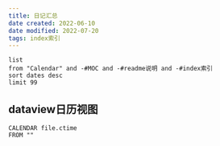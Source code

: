 ```yaml
---
title: 日记汇总
date created: 2022-06-10
date modified: 2022-07-20
tags: index索引 
---
```


```dataview
list
from "Calendar" and -#MOC and -#readme说明 and -#index索引 
sort dates desc
limit 99
```

## dataview日历视图

```dataview
CALENDAR file.ctime
FROM ""
```
